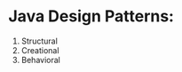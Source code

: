 <h1>Java Design Patterns:</h1>
<ol>
  <li>Structural</li>
  <li>Creational</li>
  <li>Behavioral</li>
</ol>
